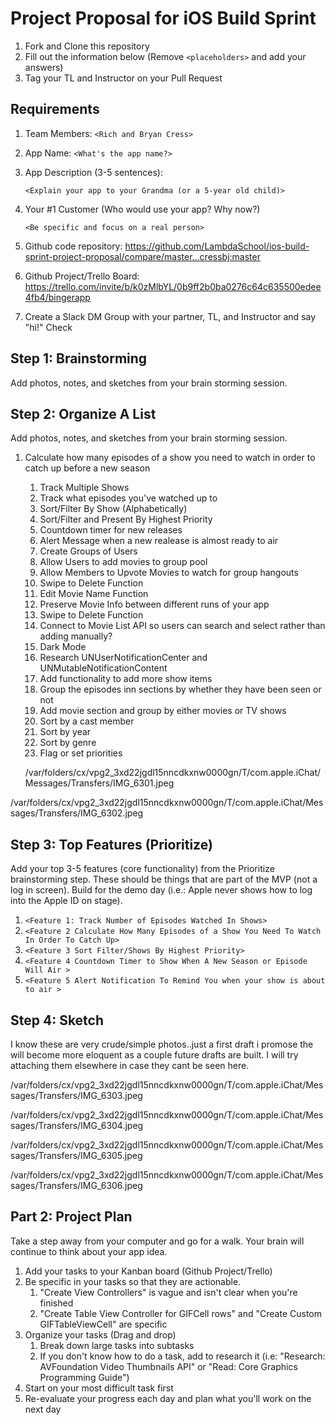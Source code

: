 # Project Proposal for iOS Build Sprint

1. Fork and Clone this repository
2. Fill out the information below (Remove `<placeholders>` and add your answers)
3. Tag your TL and Instructor on your Pull Request

## Requirements

1. Team Members: `<Rich and Bryan Cress>`
2. App Name: `<What's the app name?>`
3. App Description (3-5 sentences):

    `<Explain your app to your Grandma (or a 5-year old child)>`
    
4. Your #1 Customer (Who would use your app? Why now?)
 
    `<Be specific and focus on a real person>`
    
5. Github code repository:   https://github.com/LambdaSchool/ios-build-sprint-project-proposal/compare/master...cressbj:master

6. Github Project/Trello Board: https://trello.com/invite/b/k0zMlbYL/0b9ff2b0ba0276c64c635500edee4fb4/bingerapp

7. Create a Slack DM Group with your partner, TL, and Instructor and say "hi!"
Check



## Step 1: Brainstorming

Add photos, notes, and sketches from your brain storming session. 






## Step 2: Organize A List

Add photos, notes, and sketches from your brain storming session. 

1. Calculate how many episodes of a show you need to watch in order to catch up before a new season 
    1. Track Multiple Shows
    2. Track what episodes you've watched up to
    3. Sort/Filter By Show (Alphabetically)
    4. Sort/Filter and Present By Highest Priority
    5. Countdown timer for new releases 
    6. Alert Message when a new realease is almost ready to air
    7. Create Groups of Users 
    8. Allow Users to add movies to group pool
    9. Allow Members to Upvote Movies to watch for group hangouts 
    11. Swipe to Delete Function 
    12. Edit Movie Name Function 
    13. Preserve Movie Info between different runs of your app 
    14. Swipe to Delete Function 
    15. Connect to Movie List API so users can search and select rather than adding manually?
    16. Dark Mode
    17. Research UNUserNotificationCenter and UNMutableNotificationContent 
    18. Add functionality to add more show items 
    19. Group the episodes inn sections by whether they have been seen or not
    20. Add movie section and group by either movies or TV shows 
    21. Sort by a cast member 
    22. Sort by year
    23. Sort by genre
    24. Flag or set priorities
       
    /var/folders/cx/vpg2_3xd22jgdl15nncdkxnw0000gn/T/com.apple.iChat/Messages/Transfers/IMG_6301.jpeg

/var/folders/cx/vpg2_3xd22jgdl15nncdkxnw0000gn/T/com.apple.iChat/Messages/Transfers/IMG_6302.jpeg



## Step 3: Top Features (Prioritize)

Add your top 3-5 features (core functionality) from the Prioritize brainstorming step. These should be things that are part of the MVP (not a log in screen). Build for the demo day (i.e.: Apple never shows how to log into the Apple ID on stage).

1. `<Feature 1: Track Number of Episodes Watched In Shows>`
2. `<Feature 2 Calculate How Many Episodes of a Show You Need To Watch In Order To Catch Up>`
3. `<Feature 3 Sort Filter/Shows By Highest Priority>`
4. `<Feature 4 Countdown Timer to Show When A New Season or Episode Will Air >`
5. `<Feature 5 Alert Notification To Remind You when your show is about to air >`

## Step 4: Sketch 

I know these are very crude/simple photos..just a first draft i promose the will become more eloquent as a couple future drafts are built. I will try attaching them elsewhere in case they cant be seen here. 

/var/folders/cx/vpg2_3xd22jgdl15nncdkxnw0000gn/T/com.apple.iChat/Messages/Transfers/IMG_6303.jpeg

/var/folders/cx/vpg2_3xd22jgdl15nncdkxnw0000gn/T/com.apple.iChat/Messages/Transfers/IMG_6304.jpeg


/var/folders/cx/vpg2_3xd22jgdl15nncdkxnw0000gn/T/com.apple.iChat/Messages/Transfers/IMG_6305.jpeg

/var/folders/cx/vpg2_3xd22jgdl15nncdkxnw0000gn/T/com.apple.iChat/Messages/Transfers/IMG_6306.jpeg



## Part 2: Project Plan

Take a step away from your computer and go for a walk. Your brain will continue to think about your app idea.

1. Add your tasks to your Kanban board (Github Project/Trello)
2. Be specific in your tasks so that they are actionable.
    1. "Create View Controllers" is vague and isn't clear when you're finished
    2. "Create Table View Controller for GIFCell rows" and "Create Custom GIFTableViewCell" are specific
3. Organize your tasks (Drag and drop)
    1. Break down large tasks into subtasks
    2. If you don't know how to do a task, add to research it (i.e: "Research: AVFoundation Video Thumbnails API" or "Read: Core Graphics Programming Guide")
4. Start on your most difficult task first
5. Re-evaluate your progress each day and plan what you'll work on the next day



